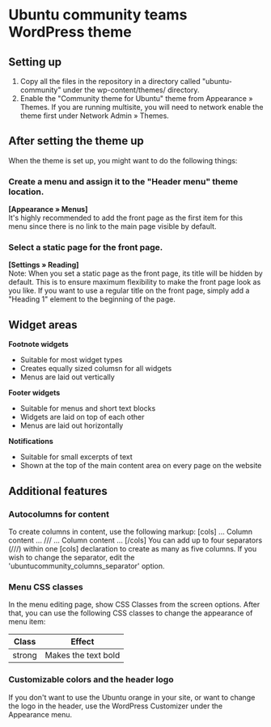 Ubuntu community teams WordPress theme
======================================

Setting up
----------

1. Copy all the files in the repository in a directory called "ubuntu-community"
under the wp-content/themes/ directory.
2. Enable the "Community theme for Ubuntu" theme from Appearance » Themes. If
you are running multisite, you will need to network enable the theme first under
Network Admin » Themes.


After setting the theme up
--------------------------

When the theme is set up, you might want to do the following things:

### Create a menu and assign it to the "Header menu" theme location.
**[Appearance » Menus]**  
It's highly recommended to add the front page as the first item for this menu
since there is no link to the main page visible by default.

### Select a static page for the front page.
**[Settings » Reading]**  
Note: When you set a static page as the front page, its title will be hidden
by default. This is to ensure maximum flexibility to make the front page look
as you like. If you want to use a regular title on the front page, simply add
a "Heading 1" element to the beginning of the page.


Widget areas
------------

**Footnote widgets**
- Suitable for most widget types
- Creates equally sized columsn for all widgets
- Menus are laid out vertically

**Footer widgets**
- Suitable for menus and short text blocks
- Widgets are laid on top of each other
- Menus are laid out horizontally

**Notifications**
- Suitable for small excerpts of text
- Shown at the top of the main content area on every page on the website


Additional features
-------------------

### Autocolumns for content
To create columns in content, use the following markup:
  [cols]
  ... Column content ...
  ///
  ... Column content ...
  [/cols]
You can add up to four separators (///) within one [cols] declaration to create
as many as five columns. If you wish to change the separator, edit the
'ubuntucommunity_columns_separator' option.

### Menu CSS classes
In the menu editing page, show CSS Classes from the screen options. After that,
you can use the following CSS classes to change the appearance of menu item:  

Class    | Effect
-------- | -------------------
strong   | Makes the text bold

### Customizable colors and the header logo
If you don't want to use the Ubuntu orange in your site, or want to change the
logo in the header, use the WordPress Customizer under the Appearance menu.
